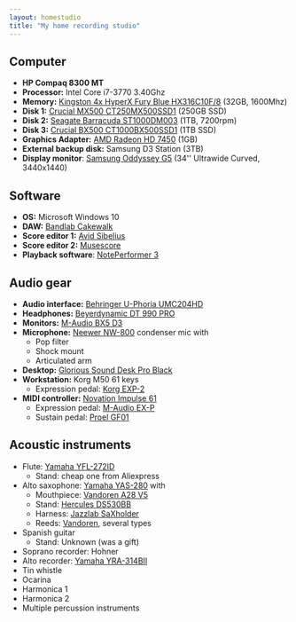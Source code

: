 ```yaml
---
layout: homestudio
title: "My home recording studio"
---
```


## Computer
+ **HP Compaq 8300 MT**
+ **Processor:** Intel Core i7-3770 3.40Ghz
+ **Memory:** [Kingston 4x HyperX Fury Blue HX316C10F/8](https://www.kingston.com/en/hyperx/memory/fury) (32GB, 1600Mhz)
+ **Disk 1:** [Crucial MX500 CT250MX500SSD1](https://www.crucial.com/products/ssd/crucial-mx500-ssd) (250GB SSD)
+ **Disk 2:** [Seagate Barracuda ST1000DM003](https://www.seagate.com/es/es/internal-hard-drives/hdd/barracuda/) (1TB, 7200rpm)
+ **Disk 3:** [Crucial BX500 CT1000BX500SSD1](https://www.crucial.com/products/ssd/bx500-ssd) (1TB SSD)
+ **Graphics Adapter:** [AMD Radeon HD 7450](http://www8.hp.com/es/es/products/oas/product-detail.html?oid=5226363) (1GB)
+ **External backup disk:** Samsung D3 Station (3TB)
+ **Display monitor**: [Samsung Oddyssey G5](https://www.samsung.com/ca/monitors/gaming/odyssey-g5-34-inch-165hz-curved-ultra-wqhd-lc34g55twwnxza/) (34'' Ultrawide Curved, 3440x1440)

## Software
+ **OS:** Microsoft Windows 10
+ **DAW:** [Bandlab Cakewalk](https://www.bandlab.com/products/cakewalk)
+ **Score editor 1:** [Avid Sibelius](https://www.avid.com/sibelius)
+ **Score editor 2:** [Musescore](https://musescore.com/)
+ **Playback software**: [NotePerformer 3](https://www.noteperformer.com/)

## Audio gear
+ **Audio interface:** [Behringer U-Phoria UMC204HD](https://www.musictribe.com/Categories/Behringer/Computer-Audio/Interfaces/UMC204HD/p/P0BK0)
+ **Headphones:** [Beyerdynamic DT 990 PRO](https://europe.beyerdynamic.com/dt-990-pro.html)
+ **Monitors:** [M-Audio BX5 D3](https://m-audio.com/bx5d3)
+ **Microphone:** [Neewer NW-800](https://neewer.com/product/40084730/) condenser mic with
  + Pop filter
  + Shock mount
  + Articulated arm
+ **Desktop:** [Glorious Sound Desk Pro Black](https://www.glorious.de/glorious-sound-desk-pro-black)
+ **Workstation:** Korg M50 61 keys
  + Expression pedal: [Korg EXP-2](https://www.korg.com/es/products/accessories/exp_2/)
+ **MIDI controller:** [Novation Impulse 61](https://novationmusic.com/en/keys/impulse)
  + Expression pedal: [M-Audio EX-P](https://m-audio.com/products/view/ex-p)
  + Sustain pedal: [Proel GF01](https://www.proel.com/index.php?route=product/product&product_id=5374)

## Acoustic instruments
+ Flute: [Yamaha YFL-272ID](https://es.yamaha.com/es/products/musical_instruments/winds/flutes/400_300_200_series/lineup.html#product-tabs)
  + Stand: cheap one from Aliexpress
+ Alto saxophone: [Yamaha YAS-280](https://es.yamaha.com/es/products/musical_instruments/winds/saxophones/yas-280/index.html) with
  + Mouthpiece: [Vandoren A28 V5](https://vandoren.fr/en/vandoren-mouthpieces/a28-v5-alto-saxophone-mouthpiece/)
  + Stand: [Hercules DS530BB](http://herculesstands.com/international/products/winds-and-percussion/saxophone/ds530bb/)
  + Harness: [Jazzlab SaXholder](https://www.jazzlab.com/en/saxholder/)
  + Reeds: [Vandoren](https://vandoren.fr/en/saxophone-reeds/), several types
+ Spanish guitar
  + Stand: Unknown (was a gift)
+ Soprano recorder: Hohner
+ Alto recorder: [Yamaha YRA-314BII](https://es.yamaha.com/es/products/musical_instruments/winds/recorders/abs_resin_alto/index.html)
+ Tin whistle
+ Ocarina
+ Harmonica 1
+ Harmonica 2
+ Multiple percussion instruments
